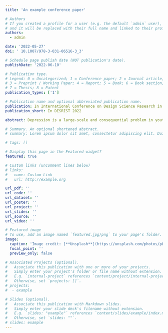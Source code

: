 ```yaml
---
title: 'An example conference paper'

# Authors
# If you created a profile for a user (e.g. the default `admin` user), write the username (folder name) here
# and it will be replaced with their full name and linked to their profile.
authors:
  - admin

date: '2022-05-27'
doi: ' 10.1007/978-3-031-06516-3_3'

# Schedule page publish date (NOT publication's date).
publishDate: '2022-06-10'

# Publication type.
# Legend: 0 = Uncategorized; 1 = Conference paper; 2 = Journal article;
# 3 = Preprint / Working Paper; 4 = Report; 5 = Book; 6 = Book section;
# 7 = Thesis; 8 = Patent
publication_types: ['1']

# Publication name and optional abbreviated publication name.
publication: In International Conference on Design Science Research in Information Systems and Technology 2022
publication_short: In DESRIST 2022

abstract: Depression is a large-scale and consequential problem in youth and young adults. Conversational agents (CAs) can contribute to addressing current barriers to seeking treatment, such as long waiting lists, and reduce the high dropout rates reported for other digital health interventions. However, existing CAs have not considered differences between youth and adults and are primarily designed based on a ‘one-size-fits-all’ approach that neglects individual symptoms and preferences. Therefore, we propose a theory-driven design for personalized CAs to treat depression in youth and young adults. Based on interviews with patients (i.e., people diagnosed with depression), we derive two design principles to personalize the character of the CA and its therapeutic content. These principles are instantiated in prototypes and evaluated in interviews with experts experienced in delivering psychotherapy and potential nondiagnosed users. Personalization was perceived as crucial for treatment success, and autonomy and transparency emerged as important themes for personalization. We contribute by providing design principles for personalized CAs for mental health that extend previous CA research in the context of mental health. 

# Summary. An optional shortened abstract.
# summary: Lorem ipsum dolor sit amet, consectetur adipiscing elit. Duis posuere tellus ac convallis placerat. Proin tincidunt magna sed ex sollicitudin condimentum.

# tags: []

# Display this page in the Featured widget?
featured: true

# Custom links (uncomment lines below)
# links:
# - name: Custom Link
#   url: http://example.org

url_pdf: ''
url_code: ''
url_dataset: ''
url_poster: ''
url_project: ''
url_slides: ''
url_source: ''
url_video: ''

# Featured image
# To use, add an image named `featured.jpg/png` to your page's folder.
image:
  caption: 'Image credit: [**Unsplash**](https://unsplash.com/photos/pLCdAaMFLTE)'
  focal_point: ''
  preview_only: false

# Associated Projects (optional).
#   Associate this publication with one or more of your projects.
#   Simply enter your project's folder or file name without extension.
#   E.g. `internal-project` references `content/project/internal-project/index.md`.
#   Otherwise, set `projects: []`.
# projects:
#  - example

# Slides (optional).
#   Associate this publication with Markdown slides.
#   Simply enter your slide deck's filename without extension.
#   E.g. `slides: "example"` references `content/slides/example/index.md`.
#   Otherwise, set `slides: ""`.
# slides: example
---
```


